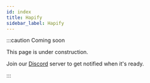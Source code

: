 ```yaml
---
id: index
title: Hapify
sidebar_label: Hapify
---
```


:::caution Coming soon

This page is under construction.

Join our [Discord](https://discord.traxion.dev/) server to get notified when it's ready.

:::
